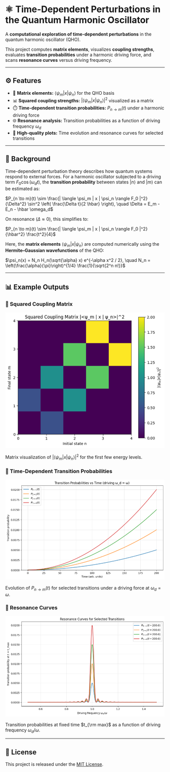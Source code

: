 # ⚛️ Time-Dependent Perturbations in the Quantum Harmonic Oscillator

A **computational exploration of time-dependent perturbations** in the quantum harmonic oscillator (QHO).

This project computes **matrix elements**, visualizes **coupling strengths**, evaluates **transition probabilities** under a harmonic driving force, and scans **resonance curves** versus driving frequency.

---

## ⚙️ Features

- 🧮 **Matrix elements:** $\langle \psi_m | x | \psi_n \rangle$ for the QHO basis  
- 📊 **Squared coupling strengths:** $|\langle \psi_m | x | \psi_n \rangle|^2$ visualized as a matrix  
- ⏱️ **Time-dependent transition probabilities:** $P_{n \to m}(t)$ under a harmonic driving force  
- 🌐 **Resonance analysis:** Transition probabilities as a function of driving frequency $\omega_d$  
- 🎨 **High-quality plots:** Time evolution and resonance curves for selected transitions

---

## 🧠 Background

Time-dependent perturbation theory describes how quantum systems respond to external forces. For a harmonic oscillator subjected to a driving term $F_0 \cos(\omega_d t)$, the **transition probability** between states $|n\rangle$ and $|m\rangle$ can be estimated as:

$P_{n \to m}(t) \sim \frac{| \langle \psi_m | x | \psi_n \rangle F_0 |^2}{\Delta^2} \sin^2 \left( \frac{\Delta t}{2 \hbar} \right), \quad
\Delta = E_m - E_n - \hbar \omega_d$

On resonance ($\Delta \approx 0$), this simplifies to:

$P_{n \to m}(t) \sim \frac{| \langle \psi_m | x | \psi_n \rangle F_0 |^2}{\hbar^2} \frac{t^2}{4}$

Here, the **matrix elements** $\langle \psi_m | x | \psi_n \rangle$ are computed numerically using the **Hermite–Gaussian wavefunctions** of the QHO:

$\psi_n(x) = N_n H_n(\sqrt{\alpha} x) e^{-\alpha x^2 / 2}, \quad
N_n = \left(\frac{\alpha}{\pi}\right)^{1/4} \frac{1}{\sqrt{2^n n!}}$

---

## 📊 Example Outputs

### 🔹 Squared Coupling Matrix
![Squared Coupling Matrix](heat_map.png)

Matrix visualization of $|\langle \psi_m | x | \psi_n \rangle|^2$ for the first few energy levels.

### 🔹 Time-Dependent Transition Probabilities
![Transition Probabilities](probabilities-time.png)

Evolution of $P_{n \to m}(t)$ for selected transitions under a driving force at $\omega_d = \omega$.

### 🔹 Resonance Curves
![Resonance Curves](resonance_curves.png)

Transition probabilities at fixed time $t_{\rm max}$ as a function of driving frequency $\omega_d / \omega$.

---

## 📝 License
This project is released under the [MIT License](LICENSE).

